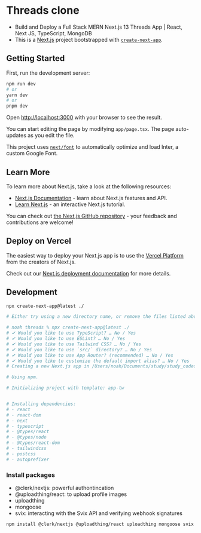 # Threads clone

- Build and Deploy a Full Stack MERN Next.js 13 Threads App | React, Next JS, TypeScript, MongoDB
- This is a [Next.js](https://nextjs.org/) project bootstrapped with [`create-next-app`](https://github.com/vercel/next.js/tree/canary/packages/create-next-app).

## Getting Started

First, run the development server:

```bash
npm run dev
# or
yarn dev
# or
pnpm dev
```

Open [http://localhost:3000](http://localhost:3000) with your browser to see the result.

You can start editing the page by modifying `app/page.tsx`. The page auto-updates as you edit the file.

This project uses [`next/font`](https://nextjs.org/docs/basic-features/font-optimization) to automatically optimize and load Inter, a custom Google Font.

## Learn More

To learn more about Next.js, take a look at the following resources:

- [Next.js Documentation](https://nextjs.org/docs) - learn about Next.js features and API.
- [Learn Next.js](https://nextjs.org/learn) - an interactive Next.js tutorial.

You can check out [the Next.js GitHub repository](https://github.com/vercel/next.js/) - your feedback and contributions are welcome!

## Deploy on Vercel

The easiest way to deploy your Next.js app is to use the [Vercel Platform](https://vercel.com/new?utm_medium=default-template&filter=next.js&utm_source=create-next-app&utm_campaign=create-next-app-readme) from the creators of Next.js.

Check out our [Next.js deployment documentation](https://nextjs.org/docs/deployment) for more details.

## Development

```sh
npx create-next-app@latest ./

# Either try using a new directory name, or remove the files listed above.

# noah threads % npx create-next-app@latest ./
# ✔ Would you like to use TypeScript? … No / Yes
# ✔ Would you like to use ESLint? … No / Yes
# ✔ Would you like to use Tailwind CSS? … No / Yes
# ✔ Would you like to use `src/` directory? … No / Yes
# ✔ Would you like to use App Router? (recommended) … No / Yes
# ✔ Would you like to customize the default import alias? … No / Yes
# Creating a new Next.js app in /Users/noah/Documents/study/study_codes/youtube/react-three-projects/react-three-projects-git/threads.

# Using npm.

# Initializing project with template: app-tw


# Installing dependencies:
# - react
# - react-dom
# - next
# - typescript
# - @types/react
# - @types/node
# - @types/react-dom
# - tailwindcss
# - postcss
# - autoprefixer
```

### Install packages

- @clerk/nextjs: powerful authontincation
- @uploadthing/react: to upload profile images
- uploadthing
- mongoose
- svix: interacting with the Svix API and verifying webhook signatures

```sh
npm install @clerk/nextjs @uploadthing/react uploadthing mongoose svix
```
